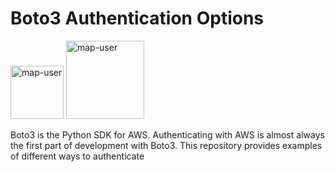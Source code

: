 # Boto3 Authentication Options

<img width="85" alt="map-user" src="https://img.shields.io/badge/views-133-green"> <img width="125" alt="map-user" src="https://img.shields.io/badge/unique visits-033-green">

Boto3 is the Python SDK for AWS. Authenticating with AWS is almost always the first part of development with Boto3. This repository provides examples of different ways to authenticate
